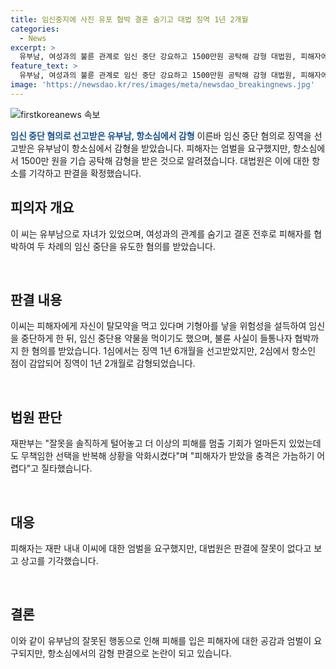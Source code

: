 ```yaml
---
title: 임신중지에 사진 유포 협박 결혼 숨기고 대법 징역 1년 2개월
categories:
  - News
excerpt: >
  유부남, 여성과의 불륜 관계로 임신 중단 강요하고 1500만원 공탁해 감형 대법원, 피해자에게 피해를 주고 1년 2개월형을 선고받은 이 씨에 대한 항소심을 기각했다. 이 씨는 피해자와 결혼 전 교제 기간 동안 여성을 속여 두 번의 낙태를 강요하고, 협박까지 가했다. 2심에서 1500만원을 법원에 공탁하며 감형을 받았는데, 피해자는 재판과정에서 엄벌을 요구해왔다.
feature_text: >
  유부남, 여성과의 불륜 관계로 임신 중단 강요하고 1500만원 공탁해 감형 대법원, 피해자에게 피해를 주고 1년 2개월형을 선고받은 이 씨에 대한 항소심을 기각했다. 이 씨는 피해자와 결혼 전 교제 기간 동안 여성을 속여 두 번의 낙태를 강요하고, 협박까지 가했다. 2심에서 1500만원을 법원에 공탁하며 감형을 받았는데, 피해자는 재판과정에서 엄벌을 요구해왔다.
image: 'https://newsdao.kr/res/images/meta/newsdao_breakingnews.jpg'
---
```


<p><img src="https://newsdao.kr/res/images/meta/newsdao_breakingnews.jpg" alt="firstkoreanews 속보" /></p>

<p><b><span style="color: #1a5490;">임신 중단 혐의로 선고받은 유부남, 항소심에서 감형</span></b>
이른바 임신 중단 혐의로 징역을 선고받은 유부남이 항소심에서 감형을 받았습니다. 피해자는 엄벌을 요구했지만, 항소심에서 1500만 원을 기습 공탁해 감형을 받은 것으로 알려졌습니다. 대법원은 이에 대한 항소를 기각하고 판결을 확정했습니다.</p>

<h2 data-ke-size="size26">피의자 개요</h2>

<p>이 씨는 유부남으로 자녀가 있었으며, 여성과의 관계를 숨기고 결혼 전후로 피해자를 협박하여 두 차례의 임신 중단을 유도한 혐의를 받았습니다.</p>

<p data-ke-size="size16">&nbsp;</p>

<h2 data-ke-size="size26">판결 내용</h2>

<p>이씨는 피해자에게 자신이 탈모약을 먹고 있다며 기형아를 낳을 위험성을 설득하여 임신을 중단하게 한 뒤, 임신 중단용 약물을 먹이기도 했으며, 불륜 사실이 들통나자 협박까지 한 혐의를 받았습니다. 1심에서는 징역 1년 6개월을 선고받았지만, 2심에서 항소인 점이 감압되어 징역이 1년 2개월로 감형되었습니다.</p>

<p data-ke-size="size16">&nbsp;</p>

<h2 data-ke-size="size26">법원 판단</h2>

<p>재판부는 "잘못을 솔직하게 털어놓고 더 이상의 피해를 멈출 기회가 얼마든지 있었는데도 무책임한 선택을 반복해 상황을 악화시켰다"며 "피해자가 받았을 충격은 가늠하기 어렵다"고 질타했습니다.</p>

<p data-ke-size="size16">&nbsp;</p>

<h2 data-ke-size="size26">대응</h2>

<p>피해자는 재판 내내 이씨에 대한 엄벌을 요구했지만, 대법원은 판결에 잘못이 없다고 보고 상고를 기각했습니다. </p>

<p data-ke-size="size16">&nbsp;</p>

<h2 data-ke-size="size26">결론</h2>

<p>이와 같이 유부남의 잘못된 행동으로 인해 피해를 입은 피해자에 대한 공감과 엄벌이 요구되지만, 항소심에서의 감형 판결으로 논란이 되고 있습니다.</p>

